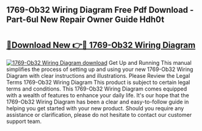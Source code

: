 ## 1769-Ob32 Wiring Diagram Free Pdf Download - Part-6ul New Repair Owner Guide Hdh0t

# <h2><a href="http://dfk1zuj.blite.top/?on=1769-Ob32+Wiring+Diagram">🔗Download New 👉🔴 1769-Ob32 Wiring Diagram</a></h2>

[![1769-Ob32 Wiring Diagram download](https://i.imgur.com/lujVjoI.png)](http://dfk1zuj.blite.top/?on=1769-Ob32+Wiring+Diagram)
Get Up and Running This manual simplifies the process of setting up and using your new 1769-Ob32 Wiring Diagram with clear instructions and illustrations. Please Review the Legal Terms 1769-Ob32 Wiring Diagram This product is subject to certain legal terms and conditions. This 1769-Ob32 Wiring Diagram comes equipped with a wealth of features to enhance your daily life. It's our hope that the 1769-Ob32 Wiring Diagram has been a clear and easy-to-follow guide in helping you get started with your new product. Should you require any assistance or clarification, please do not hesitate to contact our customer support team.
